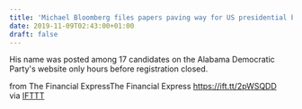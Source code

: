 ```yaml
---
title: 'Michael Bloomberg files papers paving way for US presidential bid'
date: 2019-11-09T02:43:00+01:00
draft: false
---
```


His name was posted among 17 candidates on the Alabama Democratic Party's website only hours before registration closed.  
  
from The Financial ExpressThe Financial Express https://ift.tt/2pWSQDD  
via [IFTTT](https://ifttt.com/?ref=da&site=blogger)